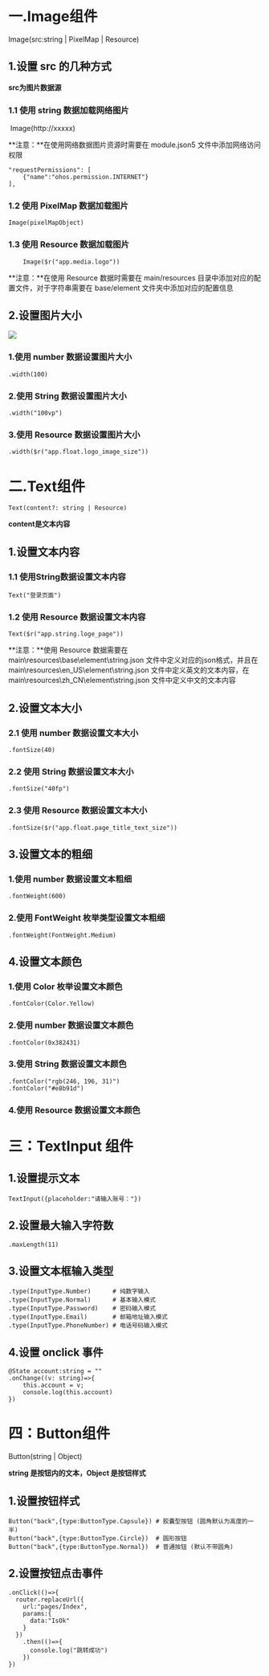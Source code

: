 # 一.Image组件

Image(src:string | PixelMap | Resource)

## 1.设置 src 的几种方式

**src为图片数据源**





### 1.1 使用 string 数据加载网络图片

​	Image(http://xxxxx)

**注意：**在使用网络数据图片资源时需要在 module.json5 文件中添加网络访问权限

```
"requestPermissions": [
	{"name":"ohos.permission.INTERNET"}
],
```

### 1.2 使用 PixelMap 数据加载图片

```
Image(pixelMapObject)
```



### 1.3 使用 Resource 数据加载图片

```
	Image($r("app.media.logo"))
```

**注意：**在使用 Resource 数据时需要在 main/resources 目录中添加对应的配置文件，对于字符串需要在 base/element 文件夹中添加对应的配置信息





## 2.设置图片大小

![](F:\鸿蒙\笔记\mdimg\设置图片大小的语法格式.png)

### 1.使用 number 数据设置图片大小

```
.width(100)
```

### 2.使用 String 数据设置图片大小

```
.width("100vp")
```

### 3.使用 Resource 数据设置图片大小

```
.width($r("app.float.logo_image_size"))
```











# 二.Text组件

```
Text(content?: string | Resource)
```

**content是文本内容**





## 1.设置文本内容

### 1.1 使用String数据设置文本内容

```
Text("登录页面")
```

### 1.2 使用 Resource 数据设置文本内容

```
Text($r("app.string.loge_page"))
```

**注意：**使用 Resource 数据需要在 main\resources\base\element\string.json 文件中定义对应的json格式，并且在main\resources\en_US\element\string.json 文件中定义英文的文本内容，在main\resources\zh_CN\element\string.json 文件中定义中文的文本内容



## 2.设置文本大小

### 2.1 使用 number 数据设置文本大小

```
.fontSize(40)
```

### 2.2 使用 String 数据设置文本大小

```
.fontSize("40fp")
```

### 2.3 使用 Resource 数据设置文本大小

```
.fontSize($r("app.float.page_title_text_size"))
```





## 3.设置文本的粗细

### 1.使用 number 数据设置文本粗细

```
.fontWeight(600)
```

### 2.使用 FontWeight 枚举类型设置文本粗细

```
.fontWeight(FontWeight.Medium)
```





## 4.设置文本颜色

### 1.使用 Color 枚举设置文本颜色

```
.fontColor(Color.Yellow)
```

### 2.使用 number 数据设置文本颜色

```
.fontColor(0x382431)
```

### 3.使用 String 数据设置文本颜色

```
.fontColor("rgb(246, 196, 31)")
.fontColor("#e8b91d")
```

### 4.使用 Resource 数据设置文本颜色





# 三：TextInput 组件

## 1.设置提示文本

```
TextInput({placeholder:"请输入账号："})
```

## 2.设置最大输入字符数

```
.maxLength(11)
```

## 3.设置文本框输入类型

```
.type(InputType.Number)   	 # 纯数字输入
.type(InputType.Normal)   	 # 基本输入模式
.type(InputType.Password) 	 # 密码输入模式
.type(InputType.Email)    	 # 邮箱地址输入模式
.type(InputType.PhoneNumber) # 电话号码输入模式
```

## 4.设置 onclick 事件

```
@State account:string = ""
.onChange((v: string)=>{
    this.account = v;
    console.log(this.account)
})
```



# 四：Button组件

Button(string | Object)

**string 是按钮内的文本，Object 是按钮样式**

## 1.设置按钮样式

```
Button("back",{type:ButtonType.Capsule}) # 胶囊型按钮 (圆角默认为高度的一半)
Button("back",{type:ButtonType.Circle})  # 圆形按钮
Button("back",{type:ButtonType.Normal})  # 普通按钮 (默认不带圆角)
```

## 2.设置按钮点击事件

```
.onClick(()=>{
  router.replaceUrl({
    url:"pages/Index",
    params:{
      data:"IsOk"
    }
  })
    .then(()=>{
      console.log("跳转成功")
    })
})
```

















